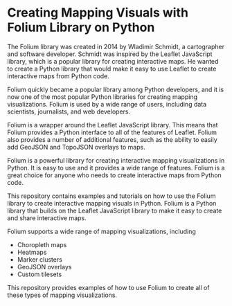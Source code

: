# Creating Mapping Visuals with Folium Library on Python

The Folium library was created in 2014 by Wladimir Schmidt, a cartographer and software developer. Schmidt was inspired by the Leaflet JavaScript library, which is a popular library for creating interactive maps. He wanted to create a Python library that would make it easy to use Leaflet to create interactive maps from Python code.

Folium quickly became a popular library among Python developers, and it is now one of the most popular Python libraries for creating mapping visualizations. Folium is used by a wide range of users, including data scientists, journalists, and web developers.

Folium is a wrapper around the Leaflet JavaScript library. This means that Folium provides a Python interface to all of the features of Leaflet. Folium also provides a number of additional features, such as the ability to easily add GeoJSON and TopoJSON overlays to maps.

Folium is a powerful library for creating interactive mapping visualizations in Python. It is easy to use and it provides a wide range of features. Folium is a great choice for anyone who needs to create interactive maps from Python code.

This repository contains examples and tutorials on how to use the Folium library to create interactive mapping visuals in Python. Folium is a Python library that builds on the Leaflet JavaScript library to make it easy to create and share interactive maps.

Folium supports a wide range of mapping visualizations, including
<ul>
  <li>Choropleth maps</li>
  <li>Heatmaps</li>
  <li>Marker clusters</li>
  <li>GeoJSON overlays</li>
  <li>Custom tilesets</li>
</ul>

This repository provides examples of how to use Folium to create all of these types of mapping visualizations.
